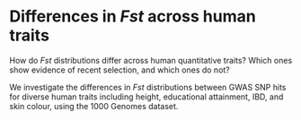 # Differences in *Fst* across human traits

How do *Fst* distributions differ across human quantitative traits? Which ones show evidence of recent selection, and which ones do not? 

We investigate the differences in *Fst* distributions between GWAS SNP hits for diverse human traits including height, educational attainment, IBD, and skin colour, using the 1000 Genomes dataset.


